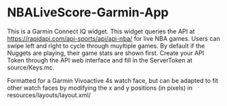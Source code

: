 # NBALiveScore-Garmin-App

This is a Garmin Connect IQ widget. This widget queries the API at https://rapidapi.com/api-sports/api/api-nba/ for live NBA games. Users can swipe left and right to cycle through muyltiple games. By default if the Nuggets are playing, their game stats are shown first. 
Create your API Token through the API web interface and fill in the ServerToken at source/Keys.mc.


Formatted for a Garmin Vivoactive 4s watch face, but can be adapted to fit other watch faces by modifying the x and y positions (in pixels) in resources/layouts/layout.xml/

